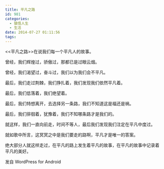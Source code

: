 ```yaml
---
title: 平凡之路
id: 981
categories:
  - 猿悟人生
  - 生活
date: 2014-07-27 01:11:56
tags:
---
```


<<平凡之路>>在说我们每一个平凡人的故事。

曾经，我们辉煌过，骄傲过，那都已是过眼云烟。

曾经，我们渴望过，奋斗过，我们以为我们会不平凡。

最后，我们走过荆棘，我们挣扎着，我们发现我们依然平凡着。

最后，我们低落着，我们绝望着。

最后，我们特想离开，去选择另一条路，我们不知道这是福还是祸。

最后，我们徘徊着，犹豫着，我们不知哪条路才是我们的。

就这样，我们一直向前走，时间不等人，最后我们发现我们注定在平凡中度过。

就如歌中所言，这冥冥之中是我们要走的路啊，平凡才是唯一的答案。

绝大部分人就这样走过，在平凡的路上发生着平凡的故事，在平凡的故事中记录着平凡的美好。

<span class="post_sig">发自 WordPress for Android</span>